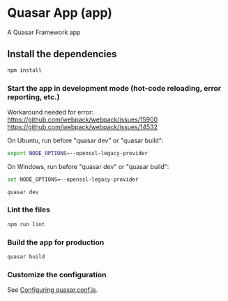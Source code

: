 # Quasar App (app)

A Quasar Framework app

## Install the dependencies
```bash
npm install
```

### Start the app in development mode (hot-code reloading, error reporting, etc.)

Workaround needed for error:
https://github.com/webpack/webpack/issues/15900
https://github.com/webpack/webpack/issues/14532

On Ubuntu, run before "quasar dev" or "quasar build":
```bash
export NODE_OPTIONS=--openssl-legacy-provider
```

On Windows, run before "quasar dev" or "quasar build":
```bash
set NODE_OPTIONS=--openssl-legacy-provider
```


```bash
quasar dev
```

### Lint the files
```bash
npm run lint
```

### Build the app for production
```bash
quasar build
```

### Customize the configuration
See [Configuring quasar.conf.js](https://quasar.dev/quasar-cli/quasar-conf-js).
